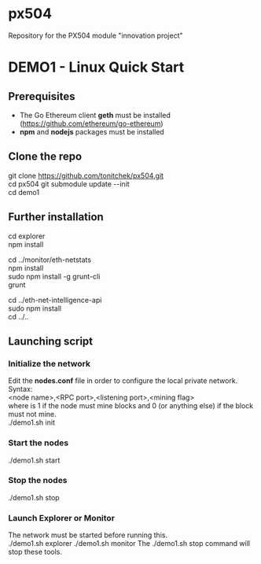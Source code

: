 # px504
Repository for the PX504 module "innovation project"

# DEMO1 - Linux Quick Start

## Prerequisites
- The Go Ethereum client **geth** must be installed (https://github.com/ethereum/go-ethereum)
- **npm** and **nodejs** packages must be installed

## Clone the repo
git clone https://github.com/tonitchek/px504.git  
cd px504
git submodule update --init  
cd demo1  

## Further installation
cd explorer  
npm install

cd ../monitor/eth-netstats  
npm install  
sudo npm install -g grunt-cli  
grunt

cd ../eth-net-intelligence-api  
sudo npm install  
cd ../..

## Launching script
### Initialize the network
Edit the **nodes.conf** file in order to configure the local private network.  
Syntax:  
\<node name\>,\<RPC port\>,\<listening port\>,\<mining flag\>  
where <mining flag> is 1 if the node must mine blocks and 0 (or anything else) if the block must not mine.  
./demo1.sh init

### Start the nodes
./demo1.sh start

### Stop the nodes
./demo1.sh stop

### Launch Explorer or Monitor
The network must be started before running this.  
./demo1.sh explorer
./demo1.sh monitor
The ./demo1.sh stop command will stop these tools.

